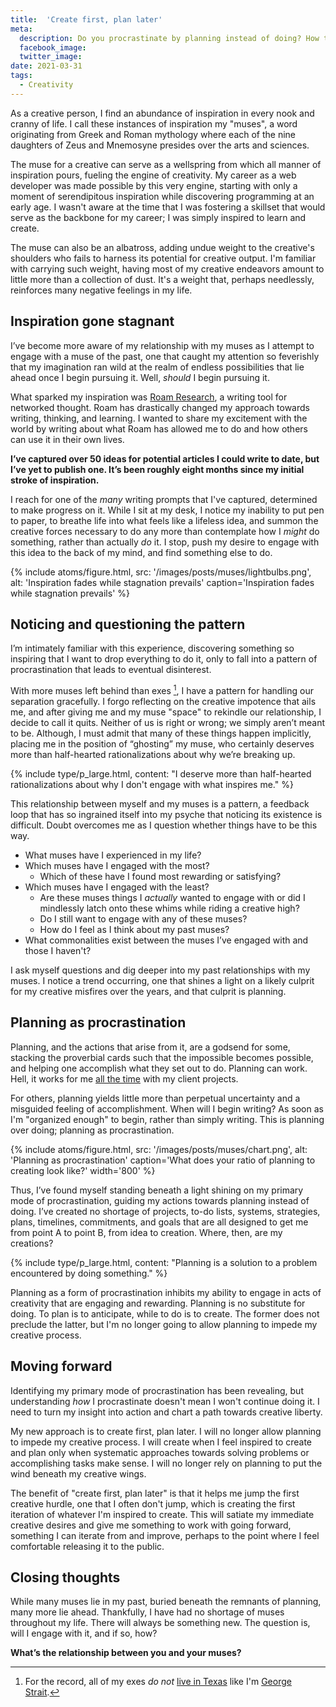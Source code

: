 ```yaml
---
title:  'Create first, plan later'
meta: 
  description: Do you procrastinate by planning instead of doing? How this occurs in my life and how I'm going to overcome it.
  facebook_image: 
  twitter_image: 
date: 2021-03-31
tags:
  - Creativity
---
```


As a creative person, I find an abundance of inspiration in every nook and cranny of life. I call these instances of inspiration my "muses", a word originating from Greek and Roman mythology where each of the nine daughters of Zeus and Mnemosyne presides over the arts and sciences.

The muse for a creative can serve as a wellspring from which all manner of inspiration pours, fueling the engine of creativity. My career as a web developer was made possible by this very engine, starting with only a moment of serendipitous inspiration while discovering programming at an early age. I wasn't aware at the time that I was fostering a skillset that would serve as the backbone for my career; I was simply inspired to learn and create. 

The muse can also be an albatross, adding undue weight to the creative's shoulders who fails to harness its potential for creative output. I'm familiar with carrying such weight, having most of my creative endeavors amount to little more than a collection of dust. It's a weight that, perhaps needlessly, reinforces many negative feelings in my life.

## Inspiration gone stagnant

I’ve become more aware of my relationship with my muses as I attempt to engage with a muse of the past, one that caught my attention so feverishly that my imagination ran wild at the realm of endless possibilities that lie ahead once I begin pursuing it. Well, _should_ I begin pursuing it.

What sparked my inspiration was [Roam Research](https://roamresearch.com/), a writing tool for networked thought. Roam has drastically changed my approach towards writing, thinking, and learning. I wanted to share my excitement with the world by writing about what Roam has allowed me to do and how others can use it in their own lives.

**I’ve captured over 50 ideas for potential articles I could write to date, but I’ve yet to publish one. It’s been roughly eight months since my initial stroke of inspiration.**

I reach for one of the _many_ writing prompts that I've captured, determined to make progress on it. While I sit at my desk, I notice my inability to put pen to paper, to breathe life into what feels like a lifeless idea, and summon the creative forces necessary to do any more than contemplate how I _might_ do something, rather than actually _do_ it. I stop, push my desire to engage with this idea to the back of my mind, and find something else to do.

{% include atoms/figure.html, src: '/images/posts/muses/lightbulbs.png', alt: 'Inspiration fades while stagnation prevails' caption='Inspiration fades while stagnation prevails' %}

## Noticing and questioning the pattern

I’m intimately familiar with this experience, discovering something so inspiring that I want to drop everything to do it, only to fall into a pattern of procrastination that leads to eventual disinterest.

With more muses left behind than exes [^1], I have a pattern for handling our separation gracefully. I forgo reflecting on the creative impotence that ails me, and after giving me and my muse "space" to rekindle our relationship, I decide to call it quits. Neither of us is right or wrong; we simply aren’t meant to be. Although, I must admit that many of these things happen implicitly, placing me in the position of “ghosting” my muse, who certainly deserves more than half-hearted rationalizations about why we’re breaking up.

[^1]: For the record, all of my exes *do not* [live in Texas](https://youtu.be/0KCWqnldEag?t=28) like I'm [George Strait](https://www.youtube.com/watch?v=Jk7uXaNuWNE).

{% include type/p_large.html, content: "I deserve more than half-hearted rationalizations about why I don't engage with what inspires me." %}

This relationship between myself and my muses is a pattern, a feedback loop that has so ingrained itself into my psyche that noticing its existence is difficult. Doubt overcomes me as I question whether things have to be this way.

- What muses have I experienced in my life?
- Which muses have I engaged with the most?
  - Which of these have I found most rewarding or satisfying?
- Which muses have I engaged with the least?
  - Are these muses things I _actually_ wanted to engage with or did I mindlessly latch onto these whims while riding a creative high?
  - Do I still want to engage with any of these muses?
  - How do I feel as I think about my past muses?
- What commonalities exist between the muses I’ve engaged with and those I haven't?

I ask myself questions and dig deeper into my past relationships with my muses. I notice a trend occurring, one that shines a light on a likely culprit for my creative misfires over the years, and that culprit is planning.   

## Planning as procrastination

Planning, and the actions that arise from it, are a godsend for some, stacking the proverbial cards such that the impossible becomes possible, and helping one accomplish what they set out to do. Planning can work. Hell, it works for me <span style="text-decoration: underline">all the time</span> with my client projects.

For others, planning yields little more than perpetual uncertainty and a misguided feeling of accomplishment. When will I begin writing? As soon as I'm "organized enough" to begin, rather than simply writing. This is planning over doing; planning as procrastination. 

{% include atoms/figure.html, src: '/images/posts/muses/chart.png', alt: 'Planning as procrastination' caption='What does your ratio of planning to creating look like?' width='800' %}

Thus, I’ve found myself standing beneath a light shining on my primary mode of procrastination, guiding my actions towards planning instead of doing. I’ve created no shortage of projects, to-do lists, systems, strategies, plans, timelines, commitments, and goals that are all designed to get me from point A to point B, from idea to creation. Where, then, are my creations?

{% include type/p_large.html, content: "Planning is a solution to a problem encountered by doing something." %}

Planning as a form of procrastination inhibits my ability to engage in acts of creativity that are engaging and rewarding. Planning is no substitute for doing. To plan is to anticipate, while to do is to create. The former does not preclude the latter, but I'm no longer going to allow planning to impede my creative process.

## Moving forward

Identifying my primary mode of procrastination has been revealing, but understanding _how_ I procrastinate doesn't mean I won't continue doing it. I need to turn my insight into action and chart a path towards creative liberty.

My new approach is to create first, plan later. I will no longer allow planning to impede my creative process. I will create when I feel inspired to create and plan only when systematic approaches towards solving problems or accomplishing tasks make sense. I will no longer rely on planning to put the wind beneath my creative wings.

The benefit of "create first, plan later" is that it helps me jump the first creative hurdle, one that I often don't jump, which is creating the first iteration of whatever I'm inspired to create. This will satiate my immediate creative desires and give me something to work with going forward, something I can iterate from and improve, perhaps to the point where I feel comfortable releasing it to the public.

## Closing thoughts

While many muses lie in my past, buried beneath the remnants of planning, many more lie ahead. Thankfully, I have had no shortage of muses throughout my life. There will always be something new. The question is, will I engage with it, and if so, how?

**What’s the relationship between you and your muses?**